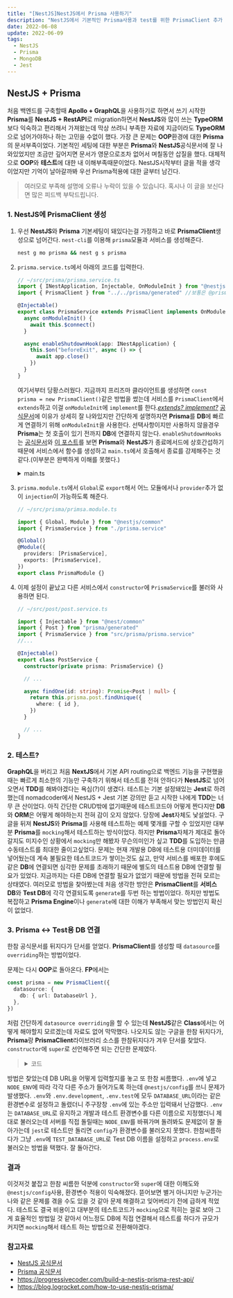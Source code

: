 ```yaml
---
title: "[NestJS]NestJS에서 Prisma 사용하기"
description: "NestJS에서 기본적인 Prisma사용과 test를 위한 PrismaClient 추가 DB연결"
date: 2022-06-08
update: 2022-06-09
tags:
  - NestJS
  - Prisma
  - MongoDB
  - Jest
---
```


## NestJS + Prisma

처음 백엔드를 구축할때 **Apollo + GraphQL**을 사용하기로 하면서 쓰기 시작한 **Prisma**를 **NestJS + RestAPI**로 migration하면서 **NestJS**와 많이 쓰는 **TypeORM**보다 익숙하고 편리해서 가져왔는데 막상 쓰려니 부족한 자료에 지금이라도 **TypeORM**으로 넘어가야하나 하는 고민을 수없이 했다.
가장 큰 문제는 **OOP**환경에 대한 **Prisma**의 문서부족이었다.
기본적인 세팅에 대한 부분은 **Prisma**와 **NestJS**공식문서에 잘 나와있었지만 조금만 깊어지면 문서가 영문으로조차 없어서 며칠동안 삽질을 했다.
대체적으로 **OOP**와 **테스트**에 대한 내 이해부족때문이었다.
NestJS시작부터 글을 적을 생각이었지만 기억이 날아갈까봐 우선 Prisma적용에 대한 글부터 남긴다.

> 여러모로 부족해 설명에 오류나 누락이 있을 수 있습니다. 혹시나 이 글을 보신다면 많은 피드백 부탁드립니다.

### 1. NestJS에 PrismaClient 생성

1. 우선 **NestJS**와 **Prisma** 기본세팅이 돼있다는걸 가정하고 바로 **PrismaClient**생성으로 넘어간다. `nest-cli`를 이용해 `prisma`모듈과 서비스를 생성해준다.

   ```bash
   nest g mo prisma && nest g s prisma
   ```

2. `prisma.service.ts`에서 아래의 코드를 입력한다.

   ```typescript
   // ~/src/prisma/prisma.service.ts
   import { INestApplication, Injectable, OnModuleInit } from "@nestjs/common"
   import { PrismaClient } from "../../prisma/generated" //보통은 @prisma/client에서 불러오지만 yarn berry를 써서 따로 생성된 디렉토리에서 불러왔다.

   @Injectable()
   export class PrismaService extends PrismaClient implements OnModuleInit {
     async onModuleInit() {
       await this.$connect()
     }

     async enableShutdownHook(app: INestApplication) {
       this.$on("beforeExit", async () => {
         await app.close()
       })
     }
   }
   ```

   여기서부터 당황스러웠다. 지금까지 프리즈마 클라이언트를 생성하면 `const prisma = new PrismaClient()`같은 방법을 썼는데 서비스를 `PrismaClient`에서 `extends`하고 이걸 `onModuleInit`에 `implement`를 한다._[extends? implement?](https://www.howdy-mj.me/typescript/extends-and-implements/)_ [공식문서](https://docs.nestjs.com/recipes/prisma)에 이유가 상세히 잘 나와있지만 간단하게 설명하자면 **Prisma**를 **DB**에 빠르게 연결하기 위해 `onModuleInit`을 사용한다. 선택사항이지만 사용하지 않을경우 **Prisma**는 첫 호출이 있기 전까지 **DB**에 연결하지 않는다. `enableShutdownHooks`는 [공식문서](https://docs.nestjs.com/recipes/prisma#issues-with-enableshutdownhooks)와 [이 포스트](https://progressivecoder.com/build-a-nestjs-prisma-rest-api/)를 보면 **Prisma**와 **NestJS**가 종료메서드에 상호간섭하기 때문에 서비스에서 함수를 생성하고 `main.ts`에서 호출해서 종료를 강제해주는 것 같다.(이부분은 완벽하게 이해를 못했다.)

   <details>
   <summary>main.ts</summary>

   ```typescript
   // ~/src/main.ts

   import { NestFactory } from "@nestjs/core"
   import { AppModule } from "./app.module"
   import { PrismaService } from "./prisma/prisma.service"

   async function bootstrap() {
     const app = await NestFactory.create(AppModule)
     const prisma: PrismaService = app.get(PrismaService)
     prisma.enableShutdownHooks(app)
     await app.listen(3000)
   }
   bootstrap()
   ```

   </details>

3. `prisma.module.ts`에서 `Global`로 `export`해서 어느 모듈에서나 `provider`추가 없이 `injection`이 가능하도록 해준다.

   ```typescript
   // ~/src/prisma/primsa.module.ts

   import { Global, Module } from "@nestjs/common"
   import { PrismaService } from "./prisma.service"

   @Global()
   @Module({
     providers: [PrismaService],
     exports: [PrismaService],
   })
   export class PrismaModule {}
   ```

4. 이제 설정이 끝났고 다른 서비스에서 `constructor`에 `PrismaService`를 불러와 사용하면 된다.

   ```typescript
   // ~/src/post/post.service.ts

   import { Injectable } from "@nest/common"
   import { Post } from "prisma/generated"
   import { PrismaService } from "src/prisma/prisma.service"
   //...

   @Injectable()
   export class PostService {
     constructor(private prisma: PrismaService) {}

     // ...

     async findOne(id: string): Promise<Post | null> {
       return this.prisma.post.findUnique({
         where: { id },
       })
     }

     // ...
   }
   ```

### 2. 테스트?

**GraphQL**을 버리고 처음 **NextJS**에서 기본 API routing으로 백엔드 기능을 구현했을때는 빠르게 최소한의 기능만 구축하기 위해서 테스트를 전혀 안하다가 **NestJS**로 넘어오면서 **TDD**를 해봐야겠다는 욕심(?)이 생겼다.
테스트는 기본 설정돼있는 **Jest**로 하려했는데 nomadcoder에서 NestJS + Jest 기본 강의만 듣고 시작한 나에게 **TDD**는 너무 큰 산이었다.
아직 간단한 CRUD밖에 없기때문에 테스트코드야 어떻게 짠다지만 **DB**와 **ORM**은 어떻게 해야하는지 전혀 감이 오지 않았다.
당장에 **Jest**자체도 낯설었다.
구글을 뒤져 **NestJS**와 **Prisma**를 사용해 테스트하는 예제 몇개를 구할 수 있었지만 대부분 **Prisma**를 `mocking`해서 테스트하는 방식이었다.
하지만 **Prisma**자체가 제대로 돌아갈지도 미지수인 상황에서 `mocking`만 해봤자 무슨의미인가 싶고 **TDD**를 도입하는 만큼 수동테스트를 최대한 줄이고싶었다.
문제는 현재 개발용 DB에 테스트용 더미데이터를 넣어뒀는데 계속 불필요한 테스트코드가 쌓이는것도 싫고, 만약 서비스를 배포한 후에도 같은 **DB**에 연결되면 심각한 문제를 초래하기 때문에 별도의 테스트용 DB에 연결할 필요가 있었다.
지금까지는 다른 DB에 연결할 필요가 없었기 때문에 방법을 전혀 모르는 상태였다.
여러모로 방법을 찾아봤는데 처음 생각한 방안은 **PrismaClient**를 **서비스 DB**와 **Test DB**에 각각 연결되도록 `generate`를 두번 하는 방법이었다.
하지만 방법도 복잡하고 **Prisma Engine**이나 `generate`에 대한 이해가 부족해서 맞는 방법인지 확신이 없었다.

### 3. Prisma ↔ Test용 DB 연결

한참 공식문서를 뒤지다가 단서를 얻었다. **PrismaClient**를 생성할 때 `datasource`를 `overriding`하는 방법이었다.

문제는 다시 **OOP**로 돌아온다. **FP**에서는

```typescript
const prisma = new PrismaClient({
  datasource: {
    db: { url: DatabaseUrl },
  },
})
```

처럼 간단하게 `datasource overriding`을 할 수 있는데 **NestJS**같은 **Class**에서는 어떻게 해야할지 모르겠는데 자료도 없어 막막했다.
나오지도 않는 구글을 한참 뒤지다가, **Prisma**랑 **PrismaClient**라이브러리 소스를 한참뒤지다가 겨우 단서를 찾았다.
`constructor`에 `super`로 선언해주면 되는 간단한 문제였다.

> <details>
> <summary>코드</summary>
>
> ```typescript
> // ~/src/prisma/prisma.service.ts
>
> // import ...
>
> @Injectable()
> export class PrismaService extends PrismaClient implements onModuleInit {
>   constructor() {
>     super({
>       datasources: {
>         db: {
>           url: process.env.TEST_DATABASE_URL,
>         },
>       },
>     })
>   }
> }
>
> // async onModuleInit...
> ```
>
> </details>

방법은 찾았는데 DB URL을 어떻게 입력할지를 놓고 또 한참 씨름했다.
`.env`에 넣고 `NODE_ENV`에 따라 각각 다른 주소가 들어가도록 하는데 `@nestjs/config`를 쓰니 문제가 발생했다.
`.env`와 `.env.development`, `.env.test`에 모두 `DATABASE_URL`이라는 같은 환경변수로 설정하고 돌렸더니 주구장창 `.env`에 있는 주소만 입력돼서 난감했다.
`.env`는 `DATABASE_URL`로 유지하고 개발과 테스트 환경변수를 다른 이름으로 지정했더니 제대로 불러오는데 서버를 직접 돌릴때는 `NODE_ENV`를 바꿔가며 돌려봐도 문제없이 잘 돌아가는데 `jest`로 테스트만 돌리면 `config`가 환경변수를 불러오지 못했다.
한참씨름하다가 그냥 `.env`에 `TEST_DATABASE_URL`로 Test DB 이름을 설정하고 `process.env`로 불러오는 방법을 택했다. 잘 돌아간다.

### 결과

이것저것 붙잡고 한참 씨름한 덕분에 `constructor`와 `super`에 대한 이해도와 `@nestjs/config`사용, 환경변수 적용이 익숙해졌다.
뜯어보면 별거 아니지만 누군가는 나와 같은 문제를 겪을 수도 있을 것 같아 문제 해결하고 잊어버리기 전에 급하게 적었다.
테스트도 결국 비용이고 대부분의 테스트코드가 `mocking`으로 적히는 걸로 보아 그게 효율적인 방법일 것 같아서 어느정도 DB에 직접 연결해서 테스트를 하다가 규모가 커지면 `mocking`해서 테스트 하는 방법으로 전환해야겠다.

### 참고자료

- [NestJS 공식문서](https://docs.nestjs.com/recipes/prisma)
- [Prisma 공식문서](https://www.prisma.io/docs/reference/api-reference/prisma-client-reference#datasources)
- <https://progressivecoder.com/build-a-nestjs-prisma-rest-api/>
- <https://blog.logrocket.com/how-to-use-nestjs-prisma/>
